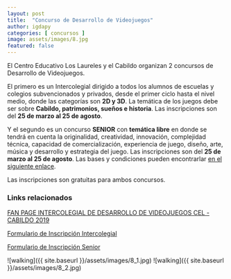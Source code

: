 ```yaml
---
layout: post
title:  "Concurso de Desarrollo de Videojuegos"
author: igdapy
categories: [ concursos ]
image: assets/images/8.jpg
featured: false
---
```

El Centro Educativo Los Laureles y el Cabildo organizan 2 concursos de Desarrollo de Videojuegos.

El primero es un Intercolegial dirigido a todos los alumnos de escuelas y colegios subvencionados y privados, desde el primer ciclo hasta el nivel medio, donde las categorías son **2D y 3D**. La temática de los juegos debe ser sobre **Cabildo, patrimonios, sueños e historia**. Las inscripciones son del **25 de marzo al 25 de agosto**.

Y el segundo es un concurso **SENIOR** con **temática libre** en donde se tendrá en cuenta la originalidad, creatividad, innovación, complejidad técnica, capacidad de comercialización, experiencia de juego, diseño, arte, música y desarrollo y estrategia del juego. Las inscripciones son del **25 de marzo al 25 de agosto**. Las bases y condiciones pueden encontrarlar [en el siguiente enlace][bases-condiciones-senior].

Las inscripciones son gratuitas para ambos concursos.

### Links relacionados
[FAN PAGE INTERCOLEGIAL DE DESARROLLO DE VIDEOJUEGOS CEL - CABILDO 2019][fan-page]

[Formulario de Inscripción Intercolegial][inscripciones-intercolegial]

[Formulario de Inscripción Senior][inscripciones-senior]

[bases-condiciones-senior]:https://drive.google.com/file/d/1UhNYCi-URQYx7heH689dkbC8LbtzbY-w/view?fbclid=IwAR1MoPeQzuufItYc8wB0EDn8xq5hFbP0in5LbBc3Ti9TckX9q7O6Am0zGDQ
[inscripciones-senior]:https://forms.office.com/Pages/ResponsePage.aspx?id=DQSIkWdsW0yxEjajBLZtrQAAAAAAAAAAAAYAAInKKqZUODNFOUE3Wjk5RTRHSzhMRTE4QkcxN1JSOC4u&fbclid=IwAR3cKf1tNVcisKZ7qhUJb0QQwBzWxcHhzjt53rZJRPi05HmimKO0Gy4Bjw8
[inscripciones-intercolegial]:https://forms.office.com/Pages/ResponsePage.aspx?id=DQSIkWdsW0yxEjajBLZtrQAAAAAAAAAAAAYAAInKKqZUNTM4MlJVM01HM1g0VUZaTVQ3SDZRNkw5RS4u&fbclid=IwAR0XRWr0RYFSqzOUgjujCe40wEpIQUAUssIxuTBYNKJA6tpnCGucN1OXoJY
[fan-page]:https://www.facebook.com/intercolegialdevideojuegos/

![walking]({{ site.baseurl }}/assets/images/8_1.jpg)
![walking]({{ site.baseurl }}/assets/images/8_2.jpg)
